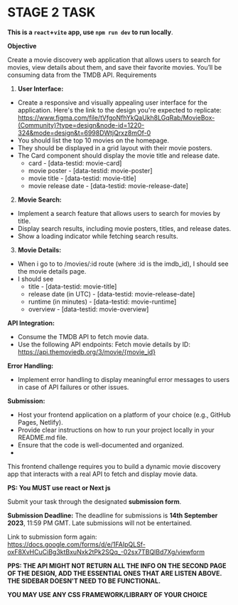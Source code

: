 # STAGE 2 TASK

**This is a `react`+`vite` app, use `npm run dev` to run locally**.

**Objective**

Create a movie discovery web application that allows users to search for movies, view details about them, and save their favorite movies. You’ll be consuming data from the TMDB API.
Requirements

1. **User Interface:**
- Create a responsive and visually appealing user interface for the application. Here's the link to the design you're expected to replicate: https://www.figma.com/file/tVfgoNfhYkQaUkh8LGqRab/MovieBox-(Community)?type=design&node-id=1220-324&mode=design&t=6998DWtjQrxz8mOf-0
- You should list the top 10 movies on the homepage.
- They should be displayed in a grid layout with their movie posters.
- The Card component should display the movie title and release date.
  - card - [data-testid: movie-card]
  - movie poster - [data-testid: movie-poster]
  - movie title - [data-testid: movie-title]
  - movie release date - [data-testid: movie-release-date]
  
2. **Movie Search:**
- Implement a search feature that allows users to search for movies by title.
- Display search results, including movie posters, titles, and release dates.
- Show a loading indicator while fetching search results.
  
3. **Movie Details:**
- When i go to to /movies/:id route (where :id is the imdb_id), I should see the movie details page.
- I should see
  - title - [data-testid: movie-title]
  - release date (in UTC) - [data-testid: movie-release-date]
  - runtime (in minutes) - [data-testid: movie-runtime]
  - overview - [data-testid: movie-overview]

**API Integration:**
- Consume the TMDB API to fetch movie data.
- Use the following API endpoints:
Fetch movie details by ID: https://api.themoviedb.org/3/movie/{movie_id}

**Error Handling:**
- Implement error handling to display meaningful error messages to users in case of API failures or other issues.
  
**Submission:**
- Host your frontend application on a platform of your choice (e.g., GitHub Pages, Netlify).
- Provide clear instructions on how to run your project locally in your README.md file.
- Ensure that the code is well-documented and organized.
- 
This frontend challenge requires you to build a dynamic movie discovery app that interacts with a real API to fetch and display movie data.

**PS: You MUST use react or  Next js**

Submit your task through the designated **submission form**.

**Submission Deadline:**
The deadline for submissions is **14th September 2023**, 11:59 PM GMT. Late submissions will not be entertained.

Link to submission form again: https://docs.google.com/forms/d/e/1FAIpQLSf-oxF8XvHCuCiBg3ktBxuNxk2tPk2SQq_-02sx7TBQlBd7Xg/viewform

**PPS: THE API MIGHT NOT RETURN ALL THE INFO ON THE SECOND PAGE OF THE DESIGN, ADD THE ESSENTIAL ONES THAT ARE LISTEN ABOVE. THE SIDEBAR DOESN'T NEED TO BE FUNCTIONAL.**

**YOU MAY USE ANY CSS FRAMEWORK/LIBRARY OF YOUR CHOICE**